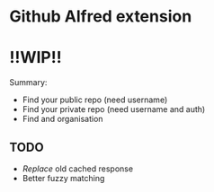 Github Alfred extension
=======================

!!WIP!!
===

Summary:
  - Find your public repo (need username)
  - Find your private repo (need username and auth)
  - Find and organisation

TODO
----

- *Replace* old cached response
- Better fuzzy matching
